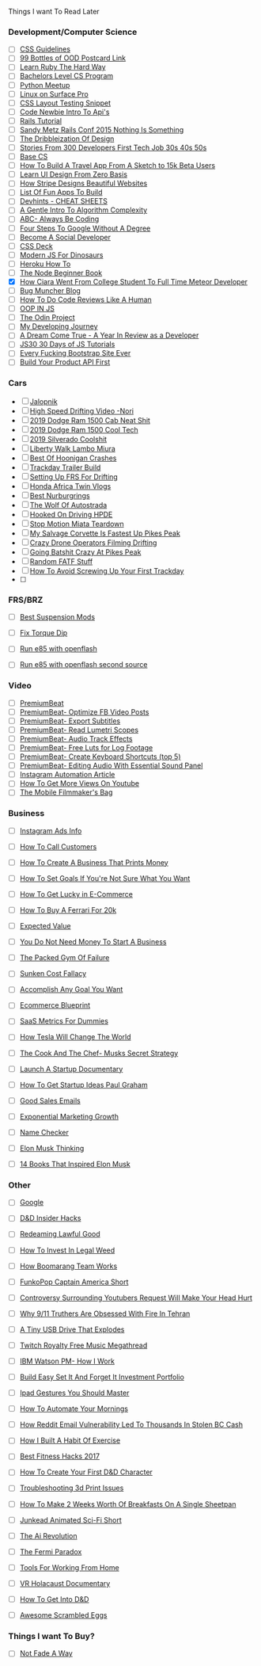  Things I want To Read Later

### Development/Computer Science

- [ ] [CSS Guidelines](http://cssguidelin.es/)
- [ ] [99 Bottles of OOD Postcard Link](https://www.sandimetz.com/99bottles/postcard)
- [ ] [Learn Ruby The Hard Way](https://learnrubythehardway.org/book/)
- [ ] [Bachelors Level CS Program](http://blog.agupieware.com/2014/05/online-learning-bachelors-level.html)
- [ ] [Python Meetup](https://www.meetup.com/PSPPython/events/246329663/)
- [ ] [Linux on Surface Pro](https://ramsdenj.com/2016/08/29/arch-linux-on-the-surface-pro-4.html)
- [ ] [CSS Layout Testing Snippet](http://nicoledominguez.com/thoughts/css-layout-testing-snippet/)
- [ ] [Code Newbie Intro To Api's](https://www.codenewbie.org/blogs/an-intro-to-apis)
- [ ] [Rails Tutorial](https://www.railstutorial.org)
- [ ] [Sandy Metz Rails Conf 2015 Nothing Is Something](https://www.youtube.com/watch?v=OMPfEXIlTVE&app=desktop)
- [ ] [The Dribbleization Of Design](https://medium.com/intercom-inside/the-dribbblisation-of-design-406422ccb026)
- [ ] [Stories From 300 Developers First Tech Job 30s 40s 50s](https://medium.freecodecamp.org/stories-from-300-developers-who-got-their-first-tech-job-in-their-30s-40s-and-50s-64306eb6bb27)
- [ ] [Base CS](https://medium.com/basecs)
- [ ] [How To Build A Travel App From A Sketch to 15k Beta Users](https://blog.prototypr.io/how-to-build-a-travel-app-from-a-sketch-to-15k-beta-users-96ee941142bb)
- [ ] [Learn UI Design From Zero Basis](https://blog.prototypr.io/how-to-learn-ui-design-from-zero-basis-e29fe4f2bd17)
- [ ] [How Stripe Designs Beautiful Websites](https://www.leejamesrobinson.com/blog/how-stripe-designs-beautiful-websites/)
- [ ] [List Of Fun Apps To Build](https://medium.freecodecamp.org/the-secret-to-being-a-top-developer-is-building-things-heres-a-list-of-fun-apps-to-build-aac61ac0736c)
- [ ] [Devhints - CHEAT SHEETS](https://devhints.io)
- [ ] [A Gentle Intro To Algorithm Complexity](http://discrete.gr/complexity/)
- [ ] [ABC- Always Be Coding](https://medium.com/always-be-coding/abc-always-be-coding-d5f8051afce2)
- [ ] [Four Steps To Google Without A Degree](https://medium.com/always-be-coding/four-steps-to-google-without-a-degree-8f381aa6bd5e)
- [ ] [Become A Social Developer](http://getinvolved.hanselman.com)
- [ ] [CSS Deck](http://cssdeck.com)
- [ ] [Modern JS For Dinosaurs](https://medium.com/the-node-js-collection/modern-javascript-explained-for-dinosaurs-f695e9747b70)
- [ ] [Heroku How To](http://scripting.com/2014/02/06/herokuForPoetsBeta.html)
- [ ] [The Node Beginner Book](https://www.nodebeginner.org)
- [x] [How Ciara Went From College Student To Full Time Meteor Developer](https://learntocodewith.me/women/ciara-burkett/)
- [ ] [Bug Muncher Blog](https://www.bugmuncher.com/blog/page9/)
- [ ] [How To Do Code Reviews Like A Human](https://mtlynch.io/human-code-reviews-1/)
- [ ] [OOP IN JS](http://wellpaidgeek.com/2017/09/02/object-oriented-programming-in-javascript-part-1-the-basics/)
- [ ] [The Odin Project](https://www.theodinproject.com/courses?ref=home)
- [ ] [My Developing Journey](http://theblackc000000de.blogspot.com/2014/05/do-this-before-you-bloc.html?m=1)
- [ ] [A Dream Come True - A Year In Review as a Developer](https://mxstbr.blog/2016/12/a-dream-come-true/)
- [ ] [JS30 30 Days of JS Tutorials](https://javascript30.com)
- [ ] [Every Fucking Bootstrap Site Ever](http://adventurega.me/bootstrap/#)
- [ ] [Build Your Product API First](https://blog.ipinfo.io/why-you-should-build-your-company-on-apis-2b0027459a91)

### Cars

- [ ] [Jalopnik](http://jalopnik.com/)
- [ ] [High Speed Drifting Video -Nori](https://jalopnik.com/here-is-some-high-speed-drifting-for-your-fun-and-excit-1821089585)
- [ ] [2019 Dodge Ram 1500 Cab Neat Shit](https://jalopnik.com/the-2019-ram-1500s-colossal-cab-is-full-of-cool-stuff-1822465012)
- [ ] [2019 Dodge Ram 1500 Cool Tech](https://jalopnik.com/a-close-look-at-the-2019-ram-1500s-coolest-tech-1822465887)
- [ ] [2019 Silverado Coolshit](https://jalopnik.com/all-the-cool-stuff-were-excited-about-on-the-2019-chevr-1822399931)
- [ ] [Liberty Walk Lambo Miura](https://jalopnik.com/why-liberty-walk-made-the-most-outrageous-lamborghini-m-1822089907)
- [ ] [Best Of Hoonigan Crashes](https://jalopnik.com/tidy-donuts-are-so-much-harder-than-they-look-1821709206)
- [ ] [Trackday Trailer Build ](http://www.planet-9.com/987-cayman-and-boxster-competition/139641-track-day-autocross-trailer-build.html#/topics/139641)
- [ ] [Setting Up FRS For Drifting](http://www.ft86club.com/forums/showpost.php?p=2245055&postcount=394)
- [ ] [Honda Africa Twin Vlogs](https://www.youtube.com/watch?feature=youtu.be&v=16vx0VkKBpY&list=PLO52xIq3nQOdZW5_TRp9PJdKZ2Px8TLds&app=desktop)
- [ ] [Best Nurburgrings](https://jalopnik.com/enjoy-these-mega-cuts-of-the-nurburgrings-biggest-fails-1821198627)
- [ ] [The Wolf Of Autostrada](https://jalopnik.com/wolf-of-the-autostrada-is-your-80s-european-oligarch-st-1821213966)
- [ ] [Hooked On Driving HPDE](https://www.hookedondriving.com/first-timers)
- [ ] [Stop Motion Miata Teardown](https://jalopnik.com/this-gorgeous-stop-motion-teardown-of-a-miata-engine-is-1797817146)
- [ ] [My Salvage Corvette Is Fastest Up Pikes Peak](https://jalopnik.com/my-salvage-z06-is-the-fastest-corvette-ever-to-go-up-pi-1796489202)
- [ ] [Crazy Drone Operators Filming Drifting](https://jalopnik.com/these-drone-operators-are-as-crazy-as-the-rad-drifters-1796301736)
- [ ] [Going Batshit Crazy At Pikes Peak](https://jalopnik.com/going-batshit-crazy-at-pike-peak-1782984194)
- [ ] [Random FATF Stuff](https://jalopnik.com/heres-every-random-bit-of-fast-and-furious-bullshit-you-1793976965)
- [ ] [How To Avoid Screwing Up Your First Trackday](https://jalopnik.com/how-to-avoid-screwing-up-your-first-track-day-like-i-di-1788780111)
- [ ] 

### FRS/BRZ
- [ ] [Best Suspension Mods](https://blog.modbargains.com/best-suspension-mods-for-fr-s-brz-zn6zc6/)
- [ ] [Fix Torque Dip](https://blog.modbargains.com/fix-torque-dip-scion-fr-ssubaru-brz/)
- [ ] [Run e85 with openflash](http://www.ft86club.com/forums/showthread.php?t=67310)
- [ ] [Run e85 with openflash second source](https://blog.modbargains.com/expert-review-plug-and-play-performance-for-the-frsbrz-with-vishnu-openflash-tablet/)


### Video

- [ ] [PremiumBeat](http://premiumbeat.com/)
- [ ] [PremiumBeat- Optimize FB Video Posts](https://www.premiumbeat.com/blog/facebook-hack-optimize-video-posts/)
- [ ] [PremiumBeat- Export Subtitles](https://www.premiumbeat.com/blog/export-youtube-subtitles-premiere-pro/)
- [ ] [PremiumBeat- Read Lumetri Scopes](https://www.premiumbeat.com/blog/read-lumetri-scopes-premiere-pro/)
- [ ] [PremiumBeat- Audio Track Effects](https://www.premiumbeat.com/blog/audio-track-effects-premiere-pro/)
- [ ] [PremiumBeat- Free Luts for Log Footage](https://www.premiumbeat.com/blog/free-luts-log-footage/)
- [ ] [PremiumBeat- Create Keyboard Shortcuts (top 5)](https://www.premiumbeat.com/blog/create-keyboard-shortcuts-premiere-pro/)
- [ ] [PremiumBeat- Editing Audio With Essential Sound Panel](https://www.premiumbeat.com/blog/edit-audio-with-essential-sound-panel/)
- [ ] [Instagram Automation Article](https://blog.hootsuite.com/i-tried-instagram-automation-so-you-dont-have-to/)
- [ ] [How To Get More Views On Youtube](https://www.socialmediaexaminer.com/youtube-ranking-how-to-get-more-views-on-youtube-sean-cannell/?utm_source=Newsletter&utm_medium=NewsletterIssue&utm_campaign=New)
- [ ] [The Mobile Filmmaker's Bag](https://www.flickr.com/photos/sombrasdeseptiembre/32687017756/in/pool-2301352@N21/)

### Business
- [ ] [Instagram Ads Info](https://blog.bufferapp.com/instagram-ads-guide)
- [ ] [How To Call Customers](https://mixergy.com/course-cheat-sheet-telesales/)
- [ ] [How To Create A Business That Prints Money](https://foreverjobless.com/how-to-create-a-business-that-prints-money/)
- [ ] [How To Set Goals If You're Not Sure What You Want](https://foreverjobless.com/how-to-set-goals/)
- [ ] [How To Get Lucky in E-Commerce](https://foreverjobless.com/how-to-get-lucky-in-e-commerce/)
- [ ] [How To Buy A Ferrari For 20k](https://foreverjobless.com/how-to-buy-a-ferrari-for-20k/)
- [ ] [Expected Value](https://foreverjobless.com/ev-millionaires-math/)
- [ ] [You Do Not Need Money To Start A Business](https://foreverjobless.com/you-do-not-need-money-to-start-a-business/)
- [ ] [The Packed Gym Of Failure](https://foreverjobless.com/dont-quit/)
- [ ] [Sunken Cost Fallacy](https://foreverjobless.com/sunk-cost-fallacy/)
- [ ] [Accomplish Any Goal You Want](https://foreverjobless.com/how-to-change-your-life-this-year-by-accomplishing-any-goal-you-want/)
- [ ] [Ecommerce Blueprint](https://www.shopify.com/blog/14459769-ecommerce-business-blueprint-how-to-build-launch-and-grow-a-profitable-online-store)
- [ ] [SaaS Metrics For Dummies](http://www.founderviews.com/saas-metrics-for-dummies/)
- [ ] [How Tesla Will Change The World](https://waitbutwhy.com/2015/06/how-tesla-will-change-your-life.html)
- [ ] [The Cook And The Chef- Musks Secret Strategy](https://waitbutwhy.com/2015/11/the-cook-and-the-chef-musks-secret-sauce.html)
- [ ] [Launch A Startup Documentary](http://www.startupstoriespodcast.com)
- [ ] [How To Get Startup Ideas Paul Graham](http://paulgraham.com/startupideas.html)
- [ ] [Good Sales Emails](http://goodsalesemails.com)
- [ ] [Exponential Marketing Growth](https://sumo.com/stories/marketing-strategy)
- [ ] [Name Checker](https://namechk.com)
- [ ] [Elon Musk Thinking](http://www.businessinsider.com/elon-musk-first-principles-2015-1)
- [ ] [14 Books That Inspired Elon Musk](http://www.businessinsider.com/elon-musk-favorite-books-2015-10)


### Other
- [ ] [Google](http://google.com)
- [ ] [D&D Insider Hacks](https://kotaku.com/d-d-rules-designers-9-insider-hacks-for-players-and-dms-1798345147)
- [ ] [Redeaming Lawful Good](https://kotaku.com/how-to-redeem-d-ds-worst-alignment-which-is-obviously-1796825496)
- [ ] [How To Invest In Legal Weed](https://twocents.lifehacker.com/how-to-invest-in-legal-weed-1822368702)
- [ ] [How Boomarang Team Works](https://lifehacker.com/were-the-boomerang-team-and-this-is-how-we-work-1821827486)
- [ ] [FunkoPop Captain America Short](https://io9.gizmodo.com/this-funko-pop-captain-america-short-is-actually-amazin-1822279616)
- [ ] [Controversy Surrounding Youtubers Request Will Make Your Head Hurt](https://gizmodo.com/this-controversy-surrounding-this-youtubers-request-for-1822263734)
- [ ] [Why 9/11 Truthers Are Obsessed With Fire In Tehran](https://gizmodo.com/why-9-11-truthers-are-obsessed-with-the-plasco-high-ris-1822203542)
- [ ] [A Tiny USB Drive That Explodes](https://medium.com/@_MG_/mr-self-destruct-7986998f32a8)
- [ ] [Twitch Royalty Free Music Megathread](https://amp.reddit.com/r/Twitch/comments/2bnx95/royalty_free_music_megathread/)
- [ ] [IBM Watson PM- How I Work](https://lifehacker.com/im-ibm-watson-product-manager-anamita-guha-and-this-is-1821920759)
- [ ] [Build Easy Set It And Forget It Investment Portfolio](https://twocents.lifehacker.com/how-to-build-an-easy-beginner-set-and-forget-investm-1686878594)
- [ ] [Ipad Gestures You Should Master](https://lifehacker.com/the-ipad-gestures-you-should-master-1821817363)
- [ ] [How To Automate Your Mornings](https://lifehacker.com/how-to-automate-your-mornings-1821810607)
- [ ] [How Reddit Email Vulnerability Led To Thousands In Stolen BC Cash](https://gizmodo.com/reddit-email-vulnerability-leads-to-thousands-of-dollar-1821808073)
- [ ] [How I Built A Habit Of Exercise](https://lifehacker.com/from-zero-to-45-days-in-a-row-how-i-built-a-habit-of-d-1769654337)
- [ ] [Best Fitness Hacks 2017](https://vitals.lifehacker.com/the-best-fitness-hacks-of-2017-1821260599)
- [ ] [How To Create Your First D&D Character](https://lifehacker.com/how-to-create-your-first-dungeons-dragons-character-1820441940)
- [ ] [Troubleshooting 3d Print Issues](https://www.simplify3d.com/support/print-quality-troubleshooting/#not-extruding-enough-plastic)
- [ ] [How To Make 2 Weeks Worth Of Breakfasts On A Single Sheetpan](https://skillet.lifehacker.com/make-two-weeks-worth-of-breakfasts-with-one-sheet-pan-1819690171)
- [ ] [Junkead Animated Sci-Fi Short](https://io9.gizmodo.com/junk-head-is-a-stop-motion-animated-scifi-action-film-y-1818701586)
- [ ] [The Ai Revolution](https://waitbutwhy.com/2015/01/artificial-intelligence-revolution-1.html)
- [ ] [The Fermi Paradox](https://waitbutwhy.com/2014/05/fermi-paradox.html)
- [ ] [Tools For Working From Home](https://fieldguide.gizmodo.com/12-tools-and-apps-that-make-working-from-home-easier-1796253657)
- [ ] [VR Holacaust Documentary](https://gizmodo.com/a-devastating-holocaust-documentary-proves-vr-filmmakin-1794610959)
- [ ] [How To Get Into D&D](https://kotaku.com/how-to-get-into-dungeons-dragons-1793608193)
- [ ] [Awesome Scrambled Eggs](https://lifehacker.com/5199462/gordon-ramsay-demonstrates-the-perfect-scrambled-egg-breakfast)



### Things I want To Buy?
- [ ] [Not Fade A Way](https://www.amazon.com/Not-Fade-Away-Short-Lived/dp/006073731X )
